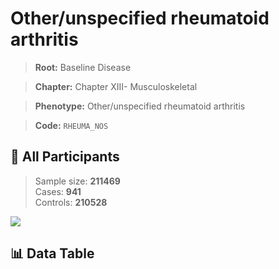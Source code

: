 # Other/unspecified rheumatoid arthritis

> **Root:** Baseline Disease  

> **Chapter:** Chapter XIII- Musculoskeletal  

> **Phenotype:** Other/unspecified rheumatoid arthritis  

> **Code:** `RHEUMA_NOS`

## 🧪 All Participants  
> Sample size: **211469**  
> Cases: **941**  
> Controls: **210528**
<img src="/Sensitive/Figures/ALL/Baseline/RHEUMA_NOS.png"/>

## 📊 Data Table
<CsvTableMRF src="/Sensitive/Data/ALL/Baseline/LG_RHEUMA_NOS.csv"/>

